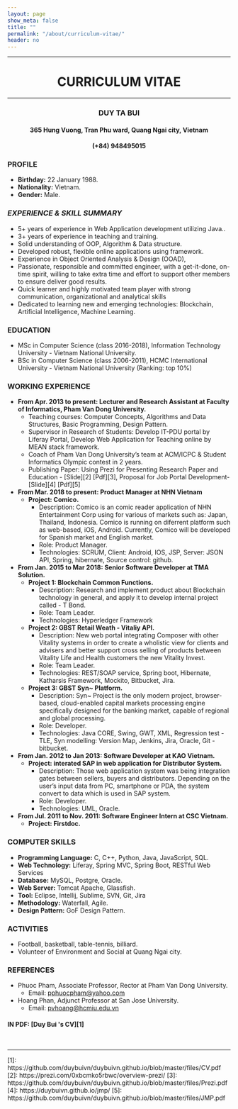 ```yaml
---
layout: page
show_meta: false
title: ""
permalink: "/about/curriculum-vitae/"
header: no
---
```

<center>
	<div>
		<hr>
		<h1><b>CURRICULUM VITAE</b></h1>
		<hr>
		<h3><b>DUY TA BUI</b></h3>
		<h4>365 Hung Vuong, Tran Phu ward, Quang Ngai city, Vietnam</h4>
		<h4>(+84) 948495015</h4>
	</div>
</center>


### **PROFILE**
- **Birthday:** 22 January 1988.
- **Nationality:** Vietnam.
- **Gender:** Male.

### ***EXPERIENCE & SKILL SUMMARY***
- 5+ years of experience in Web Application development utilizing Java..
- 3+ years of experience in teaching and training.
- Solid understanding of OOP, Algorithm & Data structure.
- Developed robust, flexible online applications using framework.
- Experience in Object Oriented Analysis & Design (OOAD),
- Passionate, responsible and committed engineer, with a get-it-done, on-time spirit, willing to take extra time and effort to support other members to ensure deliver good results.
- Quick learner and highly motivated team player with strong communication, organizational and analytical skills
- Dedicated to learning new and emerging technologies: Blockchain, Artificial Intelligence, Machine Learning.

### **EDUCATION**
- MSc in Computer Science (class 2016-2018), Information Technology University - Vietnam National University.
- BSc in Computer Science (class 2006-2011), HCMC International University - Vietnam National University (Ranking: top 10%)

### **WORKING EXPERIENCE**
- **From Apr. 2013 to present: Lecturer and Research Assistant at Faculty of Informatics, Pham Van Dong University.**
    - Teaching courses: Computer Concepts, Algorithms and Data Structures, Basic Programming, Design Pattern. 
    - Supervisor in Research of Students: Develop IT-PDU portal by Liferay Portal, Develop Web Application for Teaching online by MEAN stack framework.
    - Coach of Pham Van Dong University’s team at ACM/ICPC & Student Informatics Olympic contest in 2 years. 
	- Publishing Paper: Using Prezi for Presenting Research Paper and Education - [Slide][2] [Pdf][3], Proposal for Job Portal Development- [Slide][4] [Pdf][5]
- **From Mar. 2018 to present: Product Manager at NHN Vietnam**
	- **Project: Comico.**
	    -   Description: Comico is an comic reader application of NHN Entertainment Corp using for various of markets such as: Japan, Thailand, Indonesia. Comico is running on diferrent platform such as web-based, iOS, Android. Currently, Comico will be developed for Spanish market and English market. 
	    -   Role: Product Manager. 
	    -   Technologies: SCRUM, Client: Android, IOS, JSP, Server: JSON API, Spring, hibernate, Source control: github. 
- **From Jan. 2015 to Mar 2018: Senior Software Developer at TMA Solution.**
    - **Project 1: Blockchain Common Functions.**
	    -   Description:  Research and implement product about Blockchain technology in general, and apply it to develop internal project called - T Bond.
	    -   Role: Team Leader.
	    -   Technologies: Hyperledger Framework
	- **Project 2: GBST Retail Weath - Vitaliy API.**
	    -   Description: New web portal integrating Composer with other Vitality systems in order to create a wholistic view for clients and advisers and better support cross selling of products between Vitality Life and Health customers the new Vitality Invest.
	    -   Role: Team Leader.
	    -   Technologies: REST/SOAP service, Spring boot, Hibernate, Katharsis Framework, Mockito, Bitbucket, Jira. 
	- **Project 3: GBST Syn~ Platform.**
	    -   Description: Syn~ Project is the only modern project, browser-based, cloud-enabled capital markets processing engine specifically designed for the banking market, capable of regional and global processing.
	    -   Role: Developer.
	    -   Technologies: Java CORE, Swing, GWT, XML, Regression test - TLE, Syn modelling: Version Map, Jenkins, Jira, Oracle, Git - bitbucket.
- **From Jan. 2012 to Jan 2013: Software Developer at KAO Vietnam.**
	- **Project: interated SAP in web application for Distributor System.**
	    -   Description: Those web application system was being integration gates between sellers, buyers and distributors. Depending on the user’s input data from PC, smartphone or PDA, the system convert to data which is used in SAP system. 
	    -   Role: Developer. 
	    -   Technologies: UML, Oracle. 
- **From Jul. 2011 to Nov. 2011: Software Engineer Intern at CSC Vietnam.**
	- **Project: Firstdoc.**

### **COMPUTER SKILLS**
- **Programming Language:** C, C++, Python, Java, JavaScript, SQL.
- **Web Technology:** Liferay, Spring MVC, Spring Boot, RESTful Web Services
- **Database:** MySQL, Postgre, Oracle.
- **Web Server:** Tomcat Apache, Glassfish.
- **Tool:** Eclipse, Intellij, Sublime, SVN, Git, Jira
- **Methodology:** Waterfall, Agile.
- **Design Pattern:** GoF Design Pattern. 

### **ACTIVITIES**
-	Football, basketball, table-tennis, billiard.
- 	Volunteer of Environment and Social at Quang Ngai city.

### **REFERENCES**
-	Phuoc Pham, Associate Professor, Rector at Pham Van Dong University.
	- Email: pphuocpham@yahoo.com 
-	Hoang Phan, Adjunct Professor at San Jose University. 
	- Email: pvhoang@hcmiu.edu.vn

#### IN PDF: [Duy Bui 's CV][1]
<br>
<hr>
 [1]: https://github.com/duybuivn/duybuivn.github.io/blob/master/files/CV.pdf
 [2]: https://prezi.com/0xbcmko5rbwc/overview-prezi/
 [3]: https://github.com/duybuivn/duybuivn.github.io/blob/master/files/Prezi.pdf
 [4]: https://duybuivn.github.io/jmp/
 [5]: https://github.com/duybuivn/duybuivn.github.io/blob/master/files/JMP.pdf
